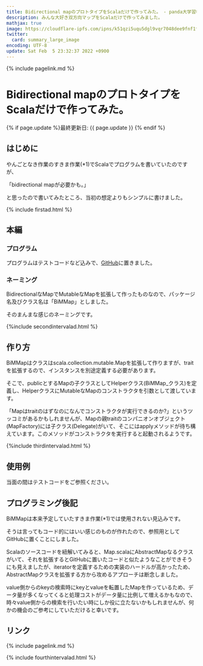 ```yaml
---
title: Bidirectional mapのプロトタイプをScalaだけで作ってみた。 - panda大学習帳外伝
description: みんな大好き双方向マップをScalaだけで作ってみました。
mathjax: true
image: https://cloudflare-ipfs.com/ipns/k51qzi5uqu5dgl9vqr7048dee9fnf1fhqq3zywm2rpq5ekh3kwegd22r2flijf/bimmap_scene1.png
twitter:
  card: summary_large_image
encoding: UTF-8
update: Sat Feb  5 23:32:37 2022 +0900
---
```

{% include pagelink.md %}
# Bidirectional mapのプロトタイプをScalaだけで作ってみた。
{% if page.update %}最終更新日: {{ page.update }} {% endif %}
## はじめに
やんごとなき作業のすきま作業(*1)でScalaでプログラムを書いていたのですが、

「bidirectional mapが必要かも。」

と思ったので書いてみたところ、当初の想定よりもシンプルに書けました。

{% include firstad.html %}
## 本編
### プログラム
プログラムはテストコードなど込みで、[GitHub](https://github.com/pandanote-info/bimmap/)に置きました。
### ネーミング
BidirectionalなMapでMutableなMapを拡張して作ったものなので、パッケージ名及びクラス名は「BiMMap」としました。

そのまんまな感じのネーミングです。

{%include secondintervalad.html %}

## 作り方
BiMMapはクラスはscala.collection.mutable.Mapを拡張して作りますが、traitを拡張するので、インスタンスを別途定義する必要があります。

そこで、publicとするMapの子クラスとしてHelperクラス(BiMMap_クラス)を定義し、HelperクラスにMutableなMapのコンストラクタを引数として渡しています。

「Mapはtraitのはずなのになんでコンストラクタが実行できるのか?」というツッコミがあるかもしれませんが、Mapの親traitのコンパニオンオブジェクト(MapFactory)には子クラス(Delegate)がいて、そこにはapplyメソッドが待ち構えています。このメソッドがコンストラクタを実行すると起動されるようです。

{%include thirdintervalad.html %}

## 使用例
当面の間はテストコードをご参照ください。

## プログラミング後記
BiMMapは本来予定していたすきま作業(*1)では使用されない見込みです。

そうは言ってもコード的にはいい感じのものが作れたので、参照用としてGitHubに置くことにしました。

Scalaのソースコードを紐解いてみると、Map.scalaにAbstractMapなるクラスがいて、それを拡張するとGitHubに置いたコードと似たようなことができそうにも見えましたが、iteratorを定義するための実装のハードルが高かったため、AbstractMapクラスを拡張する方から攻めるアプローチは断念しました。

value側からのkeyの検索時にkeyとvalueを転置したMapを作っているため、データ量が多くなってくると処理コストがデータ量に比例して増えるかもなので、時々value側からの検索を行いたい時にしか役に立たないかもしれませんが、何かの機会のご参考にしていただけると幸いです。

## リンク
{% include pagelink.md %}

{% include fourthintervalad.html %}
